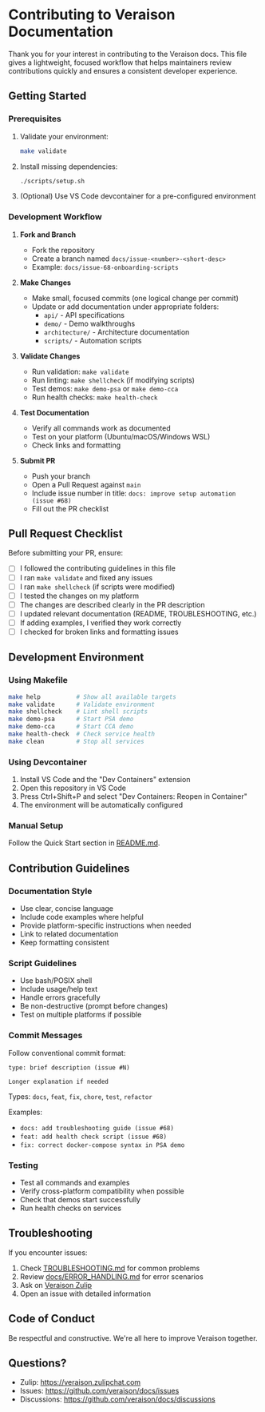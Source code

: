 # Contributing to Veraison Documentation

Thank you for your interest in contributing to the Veraison docs. This file gives a
lightweight, focused workflow that helps maintainers review contributions quickly and
ensures a consistent developer experience.

## Getting Started

### Prerequisites

1. Validate your environment:
   ```bash
   make validate
   ```

2. Install missing dependencies:
   ```bash
   ./scripts/setup.sh
   ```

3. (Optional) Use VS Code devcontainer for a pre-configured environment

### Development Workflow

1. **Fork and Branch**
   - Fork the repository
   - Create a branch named `docs/issue-<number>-<short-desc>`
   - Example: `docs/issue-68-onboarding-scripts`

2. **Make Changes**
   - Make small, focused commits (one logical change per commit)
   - Update or add documentation under appropriate folders:
     - `api/` - API specifications
     - `demo/` - Demo walkthroughs
     - `architecture/` - Architecture documentation
     - `scripts/` - Automation scripts

3. **Validate Changes**
   - Run validation: `make validate`
   - Run linting: `make shellcheck` (if modifying scripts)
   - Test demos: `make demo-psa` or `make demo-cca`
   - Run health checks: `make health-check`

4. **Test Documentation**
   - Verify all commands work as documented
   - Test on your platform (Ubuntu/macOS/Windows WSL)
   - Check links and formatting

5. **Submit PR**
   - Push your branch
   - Open a Pull Request against `main`
   - Include issue number in title: `docs: improve setup automation (issue #68)`
   - Fill out the PR checklist

## Pull Request Checklist

Before submitting your PR, ensure:

- [ ] I followed the contributing guidelines in this file
- [ ] I ran `make validate` and fixed any issues
- [ ] I ran `make shellcheck` (if scripts were modified)
- [ ] I tested the changes on my platform
- [ ] The changes are described clearly in the PR description
- [ ] I updated relevant documentation (README, TROUBLESHOOTING, etc.)
- [ ] If adding examples, I verified they work correctly
- [ ] I checked for broken links and formatting issues

## Development Environment

### Using Makefile

```bash
make help          # Show all available targets
make validate      # Validate environment
make shellcheck    # Lint shell scripts
make demo-psa      # Start PSA demo
make demo-cca      # Start CCA demo
make health-check  # Check service health
make clean         # Stop all services
```

### Using Devcontainer

1. Install VS Code and the "Dev Containers" extension
2. Open this repository in VS Code
3. Press Ctrl+Shift+P and select "Dev Containers: Reopen in Container"
4. The environment will be automatically configured

### Manual Setup

Follow the Quick Start section in [README.md](README.md).

## Contribution Guidelines

### Documentation Style

- Use clear, concise language
- Include code examples where helpful
- Provide platform-specific instructions when needed
- Link to related documentation
- Keep formatting consistent

### Script Guidelines

- Use bash/POSIX shell
- Include usage/help text
- Handle errors gracefully
- Be non-destructive (prompt before changes)
- Test on multiple platforms if possible

### Commit Messages

Follow conventional commit format:

```
type: brief description (issue #N)

Longer explanation if needed
```

Types: `docs`, `feat`, `fix`, `chore`, `test`, `refactor`

Examples:
- `docs: add troubleshooting guide (issue #68)`
- `feat: add health check script (issue #68)`
- `fix: correct docker-compose syntax in PSA demo`

### Testing

- Test all commands and examples
- Verify cross-platform compatibility when possible
- Check that demos start successfully
- Run health checks on services

## Troubleshooting

If you encounter issues:

1. Check [TROUBLESHOOTING.md](TROUBLESHOOTING.md) for common problems
2. Review [docs/ERROR_HANDLING.md](docs/ERROR_HANDLING.md) for error scenarios
3. Ask on [Veraison Zulip](https://veraison.zulipchat.com)
4. Open an issue with detailed information

## Code of Conduct

Be respectful and constructive. We're all here to improve Veraison together.

## Questions?

- Zulip: https://veraison.zulipchat.com
- Issues: https://github.com/veraison/docs/issues
- Discussions: https://github.com/veraison/docs/discussions
